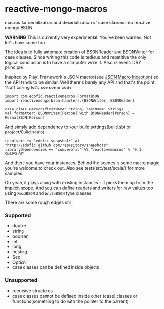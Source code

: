 # reactive-mongo-macros

macros for serialization and deserialization of case classes into reactive mongo BSON

**WARNING** This is currently very experimental. You've been warned. Not let's have some fun.

The idea is to fully automate creation of BSONReader and BSONWriter for case classes. Since writing this code is tedious and repetitive the only logical conclusion is to have a computer write it. Also relevent: DRY principle. 

Inspired by Play! Framework's JSON macros(see [JSON Macro Inception](http://www.playframework.com/documentation/2.1.0/ScalaJsonInception)) so the API tends to be similar. Well there's barely any API and that's the point. 'Nuff talking let's see some code

    import com.edofic.reactivemacros.FormatBSON
    import reactivemongo.bson.handlers.{BSONWriter, BSONReader}
    
    case class Person(firstName: String, lastName: String)
    val formatter: BSONWriter[Person] with BSONReader[Person] = FormatBSON[Person]

And simply add dependency to your build settings(build.sbt or project/Build.scala)

    resolvers += "edofic snapshots" at "http://edofic.github.com/repository/snapshots"
    libraryDependencies += "com.edofic" %% "reactivemacros" % "0.1-SNAPSHOT"

And there you have your instances. Behind the scenes is some macro magic you're welcome to check out. Also see tests(src/test/scala/) for more samples. 

Oh yeah, it plays along with existing instances - it picks them up from the implicit scope. And you can define readers and writers for raw values too using `ReadBSON` and `WriteBSON` type classes. 

There are some rough edges still:

### Supported 

- double
- string
- boolean
- int
- long
- nesting
- Seq
- Option
- case classes can be defined inside objects

### Unsupported

- recursive structures
- case classes cannot be defined inside other (case) classes or functions(something to do with the pointer to the parrent)
